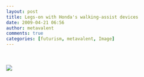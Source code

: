 ```yaml
---
layout: post
title: Legs-on with Honda's walking-assist devices
date: 2009-04-21 06:56
author: metavalent
comments: true
categories: [futurism, metavalent, Image]
---
```

<div class="youtube-video"></div><br /><br />

<div class="zemanta-pixie"><img class="zemanta-pixie-img" src="https://img.zemanta.com/pixy.gif?x-id=7a585de6-6190-8b04-b8d2-99c3906b2c00"/></div>
